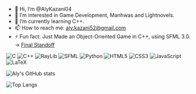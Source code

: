 - 👋 Hi, I’m @AlyKazani04
- 👀 I’m interested in Game Development, Manhwas and Lightnovels.
- 🌱 I’m currently learning C++.
- 📫 How to reach me: aly.kazani52@gmail.com
- ⚡ Fun fact: Just Made an Object-Oriented Game in C++, using SFML 3.0.  -> [Final Standoff](https://github.com/AlyKazani04/FInalStandoff)

![C](https://img.shields.io/badge/c-%2300599C.svg?style=for-the-badge&logo=c&logoColor=white)
![C++](https://img.shields.io/badge/c++-%2300599C.svg?style=for-the-badge&logo=c%2B%2B&logoColor=white)
![RayLib](https://img.shields.io/badge/RAYLIB-FFFFFF?style=for-the-badge&logo=raylib&logoColor=black)
![SFML](https://img.shields.io/badge/SFML-8CC445.svg?style=for-the-badge&logo=SFML&logoColor=white)
![Python](https://img.shields.io/badge/python-3670A0?style=for-the-badge&logo=python&logoColor=ffdd54)
![HTML5](https://img.shields.io/badge/html5-%23E34F26.svg?style=for-the-badge&logo=html5&logoColor=white)
![CSS3](https://img.shields.io/badge/css3-%231572B6.svg?style=for-the-badge&logo=css3&logoColor=white)
![JavaScript](https://img.shields.io/badge/javascript-%23323330.svg?style=for-the-badge&logo=javascript&logoColor=%23F7DF1E)
![LaTeX](https://img.shields.io/badge/latex-%23008080.svg?style=for-the-badge&logo=latex&logoColor=white)

![Aly's GitHub stats](https://github-readme-stats.vercel.app/api?username=AlyKazani04&rank_icon=github&show_icons=true&theme=dark#gh-dark-mode-only&cache_seconds=21600)

![Top Langs](https://github-readme-stats.vercel.app/api/top-langs/?username=AlyKazani04&exclude_repo=github-readme-stats&layout=compact&langs_count=3&theme=dark#gh-dark-mode-only,anuraghazra.github.io)
<!---
AlyKazani04/AlyKazani04 is a ✨ special ✨ repository because its `README.md` (this file) appears on your GitHub profile.
You can click the Preview link to take a look at your changes.
--->
